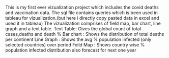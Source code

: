 This is my first ever vizualization project which includes the covid deaths and vaccination data. The sql file contains queries which is been used in tableau for vizualization.(but here i directly copy pasted data in excel and used it in tableau) The vizualization comprises of field map, bar chart, line graph and a text table. Text Table: Gives the global count of total cases,deaths and death % Bar chart : Shows the distribution of total deaths per continent Line Graph : Shows the avg % population infected (only selected countries) over period Feild Map : Shows country wise % population infected distribution also forecast for next one year
